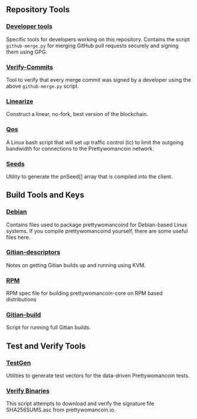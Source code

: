Repository Tools
---------------------

### [Developer tools](/contrib/devtools) ###
Specific tools for developers working on this repository.
Contains the script `github-merge.py` for merging GitHub pull requests securely and signing them using GPG.

### [Verify-Commits](/contrib/verify-commits) ###
Tool to verify that every merge commit was signed by a developer using the above `github-merge.py` script.

### [Linearize](/contrib/linearize) ###
Construct a linear, no-fork, best version of the blockchain.

### [Qos](/contrib/qos) ###

A Linux bash script that will set up traffic control (tc) to limit the outgoing bandwidth for connections to the Prettywomancoin network.

### [Seeds](/contrib/seeds) ###
Utility to generate the pnSeed[] array that is compiled into the client.

Build Tools and Keys
---------------------

### [Debian](/contrib/debian) ###
Contains files used to package prettywomancoind
for Debian-based Linux systems. If you compile prettywomancoind yourself, there are some useful files here.

### [Gitian-descriptors](/contrib/gitian-descriptors) ###
Notes on getting Gitian builds up and running using KVM.

### [RPM](/contrib/rpm) ###
RPM spec file for building prettywomancoin-core on RPM based distributions

### [Gitian-build](/contrib/gitian-build.sh) ###
Script for running full Gitian builds.

Test and Verify Tools 
---------------------

### [TestGen](/contrib/testgen) ###
Utilities to generate test vectors for the data-driven Prettywomancoin tests.

### [Verify Binaries](/contrib/verifybinaries) ###
This script attempts to download and verify the signature file SHA256SUMS.asc from prettywomancoin.io.
